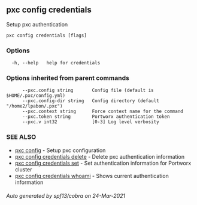 ## pxc config credentials

Setup pxc authentication

```
pxc config credentials [flags]
```

### Options

```
  -h, --help   help for credentials
```

### Options inherited from parent commands

```
      --pxc.config string       Config file (default is $HOME/.pxc/config.yml)
      --pxc.config-dir string   Config directory (default "/home2/lpabon/.pxc")
      --pxc.context string      Force context name for the command
      --pxc.token string        Portworx authentication token
      --pxc.v int32             [0-3] Log level verbosity
```

### SEE ALSO

* [pxc config](pxc_config.md)	 - Setup pxc configuration
* [pxc config credentials delete](pxc_config_credentials_delete.md)	 - Delete pxc authentication information
* [pxc config credentials set](pxc_config_credentials_set.md)	 - Set authentication information for Portworx cluster
* [pxc config credentials whoami](pxc_config_credentials_whoami.md)	 - Shows current authentication information

###### Auto generated by spf13/cobra on 24-Mar-2021
